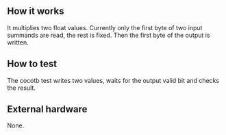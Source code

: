 <!---

This file is used to generate your project datasheet. Please fill in the information below and delete any unused
sections.

You can also include images in this folder and reference them in the markdown. Each image must be less than
512 kb in size, and the combined size of all images must be less than 1 MB.
-->

## How it works

It multiplies two float values. Currently only the first byte of two input summands are read, the rest is fixed.
Then the first byte of the output is written.

## How to test

The cocotb test writes two values, waits for the output valid bit and checks the result.

## External hardware

None.

